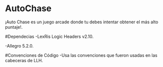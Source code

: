 ﻿# AutoChase
¡Auto Chase es un juego arcade donde tu debes intentar obtener el más alto puntaje!.

#Dependecias
-LexRis Logic Headers v2.10.

-Allegro 5.2.0.

#Convenciones de Código
-Usa las convenciones que fueron usadas en las cabeceras de LLH.
